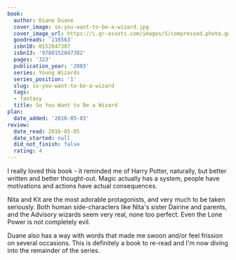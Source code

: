 ```yaml
---
book:
  author: Diane Duane
  cover_image: so-you-want-to-be-a-wizard.jpg
  cover_image_url: https://i.gr-assets.com/images/S/compressed.photo.goodreads.com/books/1328877065l/116563._SX98_.jpg
  goodreads: '116563'
  isbn10: 0152047387
  isbn13: '9780152047382'
  pages: '323'
  publication_year: '2003'
  series: Young Wizards
  series_position: '1'
  slug: so-you-want-to-be-a-wizard
  tags:
  - fantasy
  title: So You Want to Be a Wizard
plan:
  date_added: '2016-05-03'
review:
  date_read: 2016-05-05
  date_started: null
  did_not_finish: false
  rating: 4
---
```


I really loved this book - it reminded me of Harry Potter, naturally, but better written and better thought-out. Magic actually has a system, people have motivations and actions have actual consequences.

Nita and Kit are the most adorable protagonists, and very much to be taken seriously. Both human side-characters like Nita's sister Dairine and parents, and the Advisory wizards seem very real, none too perfect. Even the Lone Power is not completely evil.

Duane also has a way with words that made me swoon and/or feel frission on several occasions. This is definitely a book to re-read and I'm now diving into the remainder of the series.
